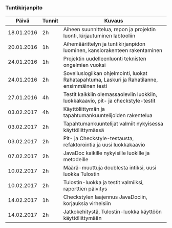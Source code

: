 ### Tuntikirjanpito
Päivä | Tunnit | Kuvaus
--------------- | ----- | ------
18.01.2016 | 2h | Aiheen suunnittelua, repon ja projektin luonti, kirjautuminen labtooliin
20.01.2016 | 1h | Aihemäärittelyn ja tuntikirjanpidon luominen, kansiorakenteen rakentaminen
24.01.2016 | 1h | Projektin uudelleenluonti teknisten ongelmien vuoksi
24.01.2016 | 2h | Sovelluslogiikan ohjelmointi, luokat Rahatapahtuma, Laskuri ja Rahatilanne, ensimmäinen testi
27.01.2016 | 4h | Testit kaikkiin olemassaoleviin luokkiin, luokkakaavio, pit- ja checkstyle-testit
03.02.2017 | 4h | Käyttöliittymän ja tapahtumankuuntelijoiden rakentelua
03.02.2017 | 2h | Tapahtumankuuntelijat valmiit nykyisessa käyttöliittymässä
03.02.2017 | 2h | Pit- ja Checkstyle-testausta, refaktorointia ja uusi luokkakaavio
07.02.2017 | 2h | JavaDoc kaikille nykyisille luokille ja metodeille
10.02.2017 | 2h | Määrä-muuttuja doublesta intiksi, uusi luokka Tulostin
10.02.2017 | 2h | Tulostin-luokka ja testit valmiiksi, raporttien päivitys
14.02.2017 | 1h | Checkstylen laajennus JavaDociin, korjauksia virheisiin
14.02.2017 | 2h | Jatkokehitystä, Tulostin-luokka käyttöön käyttöliittymään
